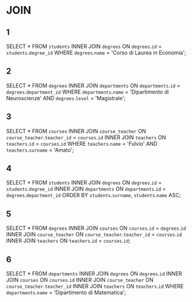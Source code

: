 # JOIN

## 1

SELECT * FROM `students`
INNER JOIN `degrees` ON `degrees`.`id` = `students`.`degree_id`
WHERE `degrees`.`name` = 'Corso di Laurea in Economia';

## 2

SELECT * FROM `degrees`
INNER JOIN `departments` ON `departments`.`id` = `degrees`.`department_id`
WHERE `departments`.`name` = 'Dipartimento di Neuroscienze'
AND `degrees`.`level` = 'Magistrale';

## 3

SELECT * FROM `courses`
INNER JOIN `course_teacher` ON `course_teacher`.`teacher_id` = `courses`.`id`
INNER JOIN `teachers` ON `teachers`.`id` = `courses`.`id`
WHERE `teachers`.`name` = 'Fulvio' AND `teachers`.`surname` = 'Amato';

## 4

SELECT * FROM `students`
INNER JOIN `degrees` ON `degrees`.`id` = `students`.`degree_id`
INNER JOIN `departments` ON `departments`.`id` = `degrees`.`department_id`
ORDER BY `students`.`surname`, `students`.`name` ASC;

## 5

SELECT * FROM `degrees`
INNER JOIN `courses` ON `courses`.`id` = `degrees`.`id`
INNER JOIN `course_teacher` ON `course_teacher`.`teacher_id` = `courses`.`id`
INNER JOIN `teachers` ON `teachers`.`id` = `courses`.`id`;

## 6

SELECT * FROM `departments`
INNER JOIN `degrees` ON `degrees`.`id`
INNER JOIN `courses` ON `courses`.`id`
INNER JOIN `course_teacher` ON `course_teacher`.`teacher_id`
INNER JOIN `teachers` ON `teachers`.`id`
WHERE `departments`.`name` = 'Dipartimento di Matematica';